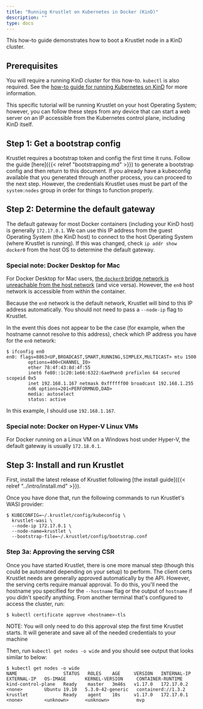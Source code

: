 ```yaml
---
title: "Running Krustlet on Kubernetes in Docker (KinD)"
description: ""
type: docs
---
```


This how-to guide demonstrates how to boot a Krustlet node in a KinD cluster.

## Prerequisites

You will require a running KinD cluster for this how-to. `kubectl` is also
required. See the [how-to guide for running Kubernetes on
KinD](https://kind.sigs.k8s.io/docs/user/quick-start/) for more information.

This specific tutorial will be running Krustlet on your host Operating System;
however, you can follow these steps from any device that can start a web server
on an IP accessible from the Kubernetes control plane, including KinD itself.

## Step 1: Get a bootstrap config

Krustlet requires a bootstrap token and config the first time it runs. Follow
the guide [here]({{< relref "bootstrapping.md" >}}) to generate a bootstrap config and then
return to this document. If you already have a kubeconfig available that you
generated through another process, you can proceed to the next step. However,
the credentials Krustlet uses must be part of the `system:nodes` group in order
for things to function properly.

## Step 2: Determine the default gateway

The default gateway for most Docker containers (including your KinD host) is
generally `172.17.0.1`. We can use this IP address from the guest Operating
System (the KinD host) to connect to the host Operating System (where Krustlet
is running). If this was changed, check `ip addr show docker0` from the host OS
to determine the default gateway.

### Special note: Docker Desktop for Mac

For Docker Desktop for Mac users, [the `docker0` bridge network is unreachable
from the host
network](https://docs.docker.com/docker-for-mac/networking/#use-cases-and-workarounds)
(and vice versa). However, the `en0` host network is accessible from within the
container.

Because the `en0` network is the default network, Krustlet will bind to this IP
address automatically. You should not need to pass a `--node-ip` flag to
Krustlet.

In the event this does not appear to be the case (for example, when the hostname
cannot resolve to this address), check which IP address you have for the `en0`
network:

```console
$ ifconfig en0
en0: flags=8863<UP,BROADCAST,SMART,RUNNING,SIMPLEX,MULTICAST> mtu 1500
        options=400<CHANNEL_IO>
        ether 78:4f:43:8d:4f:55
        inet6 fe80::1c20:1e66:6322:6ae9%en0 prefixlen 64 secured scopeid 0x5
        inet 192.168.1.167 netmask 0xffffff00 broadcast 192.168.1.255
        nd6 options=201<PERFORMNUD,DAD>
        media: autoselect
        status: active
```

In this example, I should use `192.168.1.167`.

### Special note: Docker on Hyper-V Linux VMs

For Docker running on a Linux VM on a Windows host under Hyper-V, the default
gateway is usually `172.18.0.1`.

## Step 3: Install and run Krustlet

First, install the latest release of Krustlet following [the install
guide]({{< relref "../intro/install.md" >}}).

Once you have done that, run the following commands to run Krustlet's WASI
provider:

```console
$ KUBECONFIG=~/.krustlet/config/kubeconfig \
  krustlet-wasi \
  --node-ip 172.17.0.1 \
  --node-name=krustlet \
  --bootstrap-file=~/.krustlet/config/bootstrap.conf
```

### Step 3a: Approving the serving CSR

Once you have started Krustlet, there is one more manual step (though this could
be automated depending on your setup) to perform. The client certs Krustlet
needs are generally approved automatically by the API. However, the serving
certs require manual approval. To do this, you'll need the hostname you
specified for the `--hostname` flag or the output of `hostname` if you didn't
specify anything. From another terminal that's configured to access the cluster,
run:

```console
$ kubectl certificate approve <hostname>-tls
```

NOTE: You will only need to do this approval step the first time Krustlet
starts. It will generate and save all of the needed credentials to your machine

Then, run `kubectl get nodes -o wide` and you should see output that looks
similar to below:

```console
$ kubectl get nodes -o wide
NAME                 STATUS   ROLES    AGE     VERSION   INTERNAL-IP   EXTERNAL-IP   OS-IMAGE       KERNEL-VERSION     CONTAINER-RUNTIME
kind-control-plane   Ready    master   3m46s   v1.17.0   172.17.0.2    <none>        Ubuntu 19.10   5.3.0-42-generic   containerd://1.3.2
krustlet             Ready    agent    10s     v1.17.0   172.17.0.1    <none>        <unknown>      <unknown>          mvp
```
